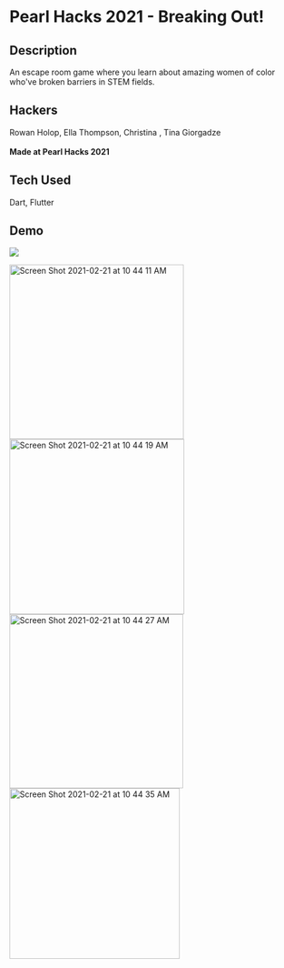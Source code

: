 # Pearl Hacks 2021 - Breaking Out!

## Description

An escape room game where you learn about amazing women of color who've broken barriers in STEM fields.

## Hackers

Rowan Holop, Ella Thompson, Christina , Tina Giorgadze
<br>
<br>
**Made at Pearl Hacks 2021**

## Tech Used

Dart, Flutter

## Demo

![](https://cdn.discordapp.com/attachments/802312232301625354/813071969645887558/SMALL.gif)

<img width="307" alt="Screen Shot 2021-02-21 at 10 44 11 AM" src="https://user-images.githubusercontent.com/70185995/108630270-edfe0800-7431-11eb-93f2-7a384d5f05ce.png">
<img width="308" alt="Screen Shot 2021-02-21 at 10 44 19 AM" src="https://user-images.githubusercontent.com/70185995/108630271-ee969e80-7431-11eb-849a-c836bfac0558.png">
<img width="306" alt="Screen Shot 2021-02-21 at 10 44 27 AM" src="https://user-images.githubusercontent.com/70185995/108630273-ef2f3500-7431-11eb-9ee4-0b68bf7594c8.png">
<img width="300" alt="Screen Shot 2021-02-21 at 10 44 35 AM" src="https://user-images.githubusercontent.com/70185995/108630274-f0606200-7431-11eb-8e4f-c72c50bfd35b.png">
